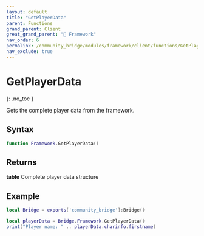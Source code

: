 ```yaml
---
layout: default
title: "GetPlayerData"
parent: Functions
grand_parent: Client
great_grand_parent: "🧩 Framework"
nav_order: 6
permalink: /community_bridge/modules/framework/client/functions/GetPlayerData/
nav_exclude: true
---
```


# GetPlayerData
{: .no_toc }

Gets the complete player data from the framework.

## Syntax

```lua
function Framework.GetPlayerData()
```

## Returns

**table**
Complete player data structure

## Example

```lua
local Bridge = exports['community_bridge']:Bridge()

local playerData = Bridge.Framework.GetPlayerData()
print("Player name: " .. playerData.charinfo.firstname)
```
